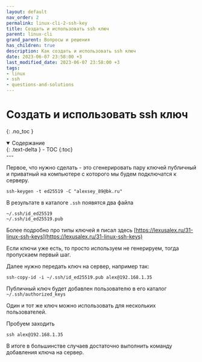 ```yaml
---
layout: default
nav_order: 2
permalink: linux-cli-2-ssh-key
title: Создать и использовать ssh ключ
parent: linux-cli
grand_parent: Вопросы и решения
has_children: true
description: Как создать и использовать ssh ключ
date: 2023-06-07 23:58:00 +3
last_modified_date: 2023-06-07 23:58:00 +3
tags:
- linux
- ssh
- questions-and-solutions
---
```


# Создать и использовать ssh ключ
{: .no_toc }

<details open markdown="block">
  <summary>
    Содержание
  </summary>
  {: .text-delta }
- TOC
{:toc}
</details>
---

Первое, что нужно сделать - это сгенерировать пару ключей публичный и приватный на компьютере с которого мы будем
подключатся к серверу.

```shell
ssh-keygen -t ed25519 -C "alexsey_89@bk.ru"
```

В результате в каталоге `.ssh` появятся два файла

```text
~/.ssh/id_ed25519
~/.ssh/id_ed25519.pub
```

Более подробно про типы ключей я писал здесь [https://lexusalex.ru/31-linux-ssh-keys](https://lexusalex.ru/31-linux-ssh-keys)

Если ключи уже есть, то просто используем не генерируем, тогда пропускаем первый шаг.

Далее нужно передать ключ на сервер, например так:

````shell
ssh-copy-id -i ~/.ssh/id_ed25519.pub alex@192.168.1.35
````

Публичный ключ будет добавлен пользователю в его каталог `~/.ssh/authorized_keys`

Один и тот же ключ можно использовать для нескольких пользователей.

Пробуем заходить

```shell
ssh alex@192.168.1.35
```

В итоге в большинстве случаев достаточно выполнить команду добавления ключа на сервер.